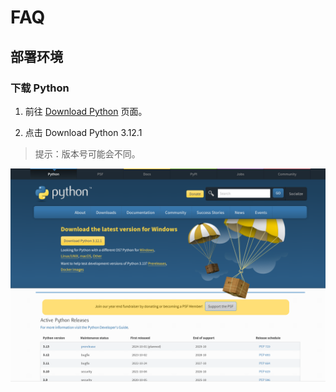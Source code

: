 # FAQ

## 部署环境

### 下载 Python

1. 前往 [Download Python](https://www.python.org/downloads/) 页面。

2. 点击 Download Python 3.12.1

> 提示：版本号可能会不同。

![示例图1](../assets/image/python_download.png)
